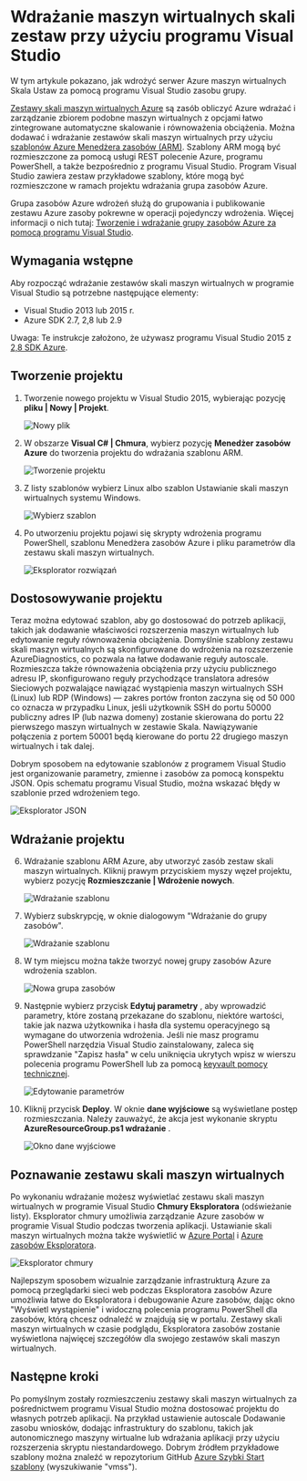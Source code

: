 <properties
    pageTitle="Wdrażanie maszyn wirtualnych skali zestaw przy użyciu programu Visual Studio | Microsoft Azure"
    description="Wdrażanie zestawów skali maszyn wirtualnych przy użyciu programu Visual Studio i szablonu Menedżera zasobów"
    services="virtual-machine-scale-sets"
    documentationCenter=""
    authors="gbowerman"
    manager="timlt"
    editor=""
    tags="azure-resource-manager"/>

<tags
    ms.service="virtual-machine-scale-sets"
    ms.workload="na"
    ms.tgt_pltfrm="na"
    ms.devlang="na"
    ms.topic="article"
    ms.date="06/13/2016"
    ms.author="guybo"/>

# <a name="deploy-virtual-machine-scale-set-using-visual-studio"></a>Wdrażanie maszyn wirtualnych skali zestaw przy użyciu programu Visual Studio

W tym artykule pokazano, jak wdrożyć serwer Azure maszyn wirtualnych Skala Ustaw za pomocą programu Visual Studio zasobu grupy.


[Zestawy skali maszyn wirtualnych Azure](https://azure.microsoft.com/blog/azure-vm-scale-sets-public-preview/) są zasób obliczyć Azure wdrażać i zarządzanie zbiorem podobne maszyn wirtualnych z opcjami łatwo zintegrowane automatyczne skalowanie i równoważenia obciążenia. Można dodawać i wdrażanie zestawów skali maszyn wirtualnych przy użyciu [szablonów Azure Menedżera zasobów (ARM)](https://github.com/Azure/azure-quickstart-templates). Szablony ARM mogą być rozmieszczone za pomocą usługi REST polecenie Azure, programu PowerShell, a także bezpośrednio z programu Visual Studio. Program Visual Studio zawiera zestaw przykładowe szablony, które mogą być rozmieszczone w ramach projektu wdrażania grupa zasobów Azure.

Grupa zasobów Azure wdrożeń służą do grupowania i publikowanie zestawu Azure zasoby pokrewne w operacji pojedynczy wdrożenia. Więcej informacji o nich tutaj: [Tworzenie i wdrażanie grupy zasobów Azure za pomocą programu Visual Studio](../vs-azure-tools-resource-groups-deployment-projects-create-deploy.md).

## <a name="pre-requisites"></a>Wymagania wstępne

Aby rozpocząć wdrażanie zestawów skali maszyn wirtualnych w programie Visual Studio są potrzebne następujące elementy:

- Visual Studio 2013 lub 2015 r.
- Azure SDK 2.7, 2,8 lub 2.9

Uwaga: Te instrukcje założono, że używasz programu Visual Studio 2015 z [2,8 SDK Azure](https://azure.microsoft.com/blog/announcing-the-azure-sdk-2-8-for-net/).

## <a name="creating-a-project"></a>Tworzenie projektu

1. Tworzenie nowego projektu w Visual Studio 2015, wybierając pozycję **pliku | Nowy | Projekt**.

    ![Nowy plik][file_new]

2. W obszarze **Visual C# | Chmura**, wybierz pozycję **Menedżer zasobów Azure** do tworzenia projektu do wdrażania szablonu ARM.

    ![Tworzenie projektu][create_project]

3.  Z listy szablonów wybierz Linux albo szablon Ustawianie skali maszyn wirtualnych systemu Windows.

    ![Wybierz szablon][select_Template]

4. Po utworzeniu projektu pojawi się skrypty wdrożenia programu PowerShell, szablonu Menedżera zasobów Azure i pliku parametrów dla zestawu skali maszyn wirtualnych.

    ![Eksplorator rozwiązań][solution_explorer]

## <a name="customize-your-project"></a>Dostosowywanie projektu

Teraz można edytować szablon, aby go dostosować do potrzeb aplikacji, takich jak dodawanie właściwości rozszerzenia maszyn wirtualnych lub edytowanie reguły równoważenia obciążenia. Domyślnie szablony zestawu skali maszyn wirtualnych są skonfigurowane do wdrożenia na rozszerzenie AzureDiagnostics, co pozwala na łatwe dodawanie reguły autoscale. Rozmieszcza także równoważenia obciążenia przy użyciu publicznego adresu IP, skonfigurowano reguły przychodzące translatora adresów Sieciowych pozwalające nawiązać wystąpienia maszyn wirtualnych SSH (Linux) lub RDP (Windows) — zakres portów fronton zaczyna się od 50 000 co oznacza w przypadku Linux, jeśli użytkownik SSH do portu 50000 publiczny adres IP (lub nazwa domeny) zostanie skierowana do portu 22 pierwszego maszyn wirtualnych w zestawie Skala. Nawiązywanie połączenia z portem 50001 będą kierowane do portu 22 drugiego maszyn wirtualnych i tak dalej.

 Dobrym sposobem na edytowanie szablonów z programem Visual Studio jest organizowanie parametry, zmienne i zasobów za pomocą konspektu JSON. Opis schematu programu Visual Studio, można wskazać błędy w szablonie przed wdrożeniem tego.

![Eksplorator JSON][json_explorer]

## <a name="deploy-the-project"></a>Wdrażanie projektu

6. Wdrażanie szablonu ARM Azure, aby utworzyć zasób zestaw skali maszyn wirtualnych. Kliknij prawym przyciskiem myszy węzeł projektu, wybierz pozycję **Rozmieszczanie | Wdrożenie nowych**.

    ![Wdrażanie szablonu][5deploy_Template]

7. Wybierz subskrypcję, w oknie dialogowym "Wdrażanie do grupy zasobów".

    ![Wdrażanie szablonu][6deploy_Template]

8. W tym miejscu można także tworzyć nowej grupy zasobów Azure wdrożenia szablon.

    ![Nowa grupa zasobów][new_resource]

9. Następnie wybierz przycisk **Edytuj parametry** , aby wprowadzić parametry, które zostaną przekazane do szablonu, niektóre wartości, takie jak nazwa użytkownika i hasła dla systemu operacyjnego są wymagane do utworzenia wdrożenia. Jeśli nie masz programu PowerShell narzędzia Visual Studio zainstalowany, zaleca się sprawdzanie "Zapisz hasła" w celu uniknięcia ukrytych wpisz w wierszu polecenia programu PowerShell lub za pomocą [keyvault pomocy technicznej](https://azure.microsoft.com/blog/keyvault-support-for-arm-templates/).

    ![Edytowanie parametrów][edit_parameters]

10. Kliknij przycisk **Deploy**. W oknie **dane wyjściowe** są wyświetlane postęp rozmieszczania. Należy zauważyć, że akcja jest wykonanie skryptu **AzureResourceGroup.ps1 wdrażanie** .

    ![Okno dane wyjściowe][output_window]

## <a name="exploring-your-vm-scale-set"></a>Poznawanie zestawu skali maszyn wirtualnych

Po wykonaniu wdrażanie możesz wyświetlać zestawu skali maszyn wirtualnych w programie Visual Studio **Chmury Eksploratora** (odświeżanie listy). Eksplorator chmury umożliwia zarządzanie Azure zasobów w programie Visual Studio podczas tworzenia aplikacji. Ustawianie skali maszyn wirtualnych można także wyświetlić w [Azure Portal](https://portal.azure.com) i [Azure zasobów Eksploratora](https://resources.azure.com/).

![Eksplorator chmury][cloud_explorer]

 Najlepszym sposobem wizualnie zarządzanie infrastrukturą Azure za pomocą przeglądarki sieci web podczas Eksploratora zasobów Azure umożliwia łatwe do Eksploratora i debugowanie Azure zasobów, dając okno "Wyświetl wystąpienie" i widoczną polecenia programu PowerShell dla zasobów, którą chcesz odnaleźć w znajdują się w portalu. Zestawy skali maszyn wirtualnych w czasie podglądu, Eksploratora zasobów zostanie wyświetlona najwięcej szczegółów dla swojego zestawów skali maszyn wirtualnych.

## <a name="next-steps"></a>Następne kroki

Po pomyślnym zostały rozmieszczeniu zestawy skali maszyn wirtualnych za pośrednictwem programu Visual Studio można dostosować projektu do własnych potrzeb aplikacji. Na przykład ustawienie autoscale Dodawanie zasobu wniosków, dodając infrastruktury do szablonu, takich jak autonomicznego maszyny wirtualne lub wdrażania aplikacji przy użyciu rozszerzenia skryptu niestandardowego. Dobrym źródłem przykładowe szablony można znaleźć w repozytorium GitHub [Azure Szybki Start szablony](https://github.com/Azure/azure-quickstart-templates) (wyszukiwanie "vmss").

[file_new]: ./media/virtual-machine-scale-sets-vs-create/1-FileNew.png
[create_project]: ./media/virtual-machine-scale-sets-vs-create/2-CreateProject.png
[select_Template]: ./media/virtual-machine-scale-sets-vs-create/3b-SelectTemplateLin.png
[solution_explorer]: ./media/virtual-machine-scale-sets-vs-create/4-SolutionExplorer.png
[json_explorer]: ./media/virtual-machine-scale-sets-vs-create/10-JsonExplorer.png
[5deploy_Template]: ./media/virtual-machine-scale-sets-vs-create/5-DeployTemplate.png
[6deploy_Template]: ./media/virtual-machine-scale-sets-vs-create/6-DeployTemplate.png
[new_resource]: ./media/virtual-machine-scale-sets-vs-create/7-NewResourceGroup.png
[edit_parameters]: ./media/virtual-machine-scale-sets-vs-create/8-EditParameter.png
[output_window]: ./media/virtual-machine-scale-sets-vs-create/9-Output.png
[cloud_explorer]: ./media/virtual-machine-scale-sets-vs-create/12-CloudExplorer.png
